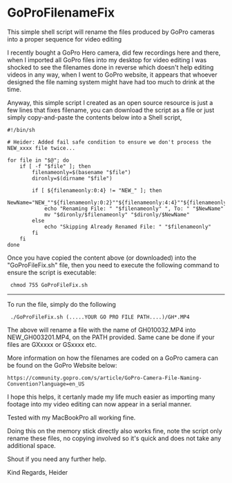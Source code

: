 # GoProFilenameFix
This simple shell script will rename the files produced by GoPro cameras into a proper sequence for video editing

I recently bought a GoPro Hero camera, did few recordings here and there, when I imported all GoPro files into my desktop 
for video editing I was shocked to see the filenames done in reverse which doesn't help editing videos in any way, when I 
went to GoPro website, it appears that whoever designed the file naming system might have had too much to drink at the time. 

Anyway, this simple script I created as an open source resource is just a few lines that fixes filename, you can download the 
script as a file or just simply copy-and-paste the contents below into a Shell script, 



    #!/bin/sh

    # Heider: Added fail safe condition to ensure we don't process the NEW_xxxx file twice...
    
    for file in "$@"; do
    	if [ -f "$file" ]; then 
    		filenameonly=$(basename "$file")
		    dironly=$(dirname "$file")
    
		    if [ ${filenameonly:0:4} != "NEW_" ]; then
    			NewName="NEW_""${filenameonly:0:2}""${filenameonly:4:4}""${filenameonly:2:2}""${filenameonly:8:4}"
			    echo "Renaming File: " "$filenameonly" ", To: " "$NewName" 
			    mv "$dironly/$filenameonly" "$dironly/$NewName"
		    else
    			echo "Skipping Already Renamed File: " "$filenameonly"
		    fi
    	fi
    done
    




Once you have copied the content above (or downloaded) into the "GoProFileFix.sh" file, then you need to execute the following
command to ensure the script is executable: 

     chmod 755 GoProFileFix.sh

------------------------------------

To run the file, simply do the following

     ./GoProFileFix.sh (.....YOUR GO PRO FILE PATH....)/GH*.MP4

The above will rename a file with the name of GH010032.MP4 into NEW_GH003201.MP4, on the PATH provided. Same cane be
done if your files are GXxxxx or GSxxxx etc. 

More information on how the filenames are coded on a GoPro camera can be found on the GoPro Website below: 

    https://community.gopro.com/s/article/GoPro-Camera-File-Naming-Convention?language=en_US

I hope this helps, it certanly made my life much easier as importing many footage into my video editing can now appear 
in a serial manner.

Tested with my MacBookPro all working fine. 

Doing this on the memory stick directly also works fine, note the script only rename these files, no copying involved so
it's quick and does not take any additional space. 

Shout if you need any further help. 


Kind Regards,
Heider
